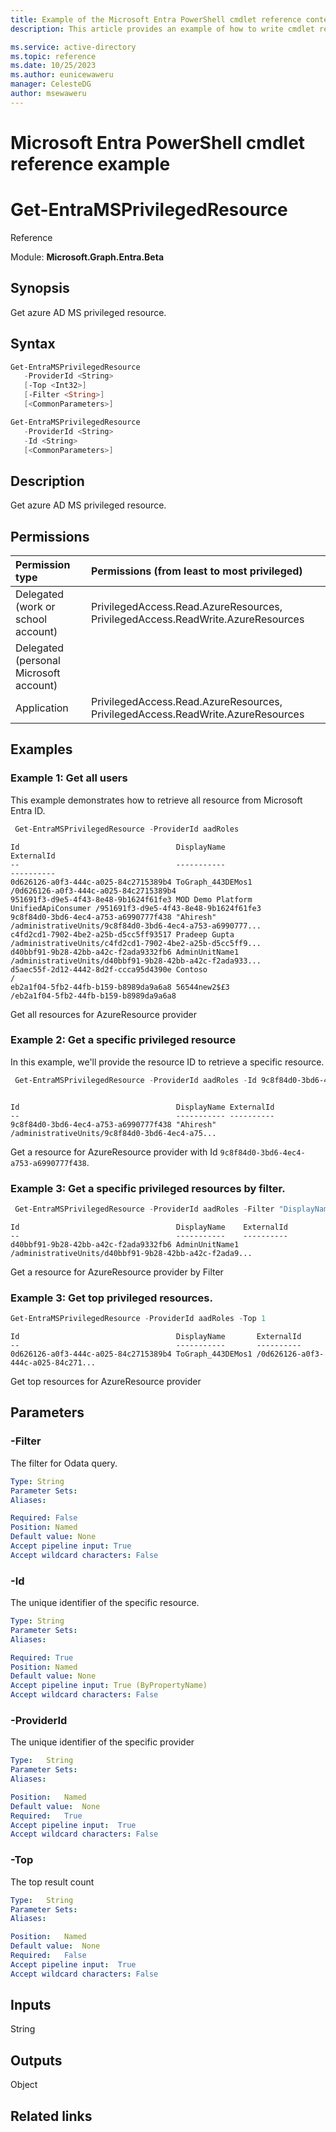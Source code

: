```yaml
---
title: Example of the Microsoft Entra PowerShell cmdlet reference content.
description: This article provides an example of how to write cmdlet reference content for Microsoft Entra PowerShell docs.

ms.service: active-directory
ms.topic: reference
ms.date: 10/25/2023
ms.author: eunicewaweru
manager: CelesteDG
author: msewaweru
---
```


# Microsoft Entra PowerShell cmdlet reference example

# Get-EntraMSPrivilegedResource

Reference

Module: **Microsoft.Graph.Entra.Beta**

## Synopsis

Get azure AD MS privileged resource.

## Syntax

```powershell
Get-EntraMSPrivilegedResource
   -ProviderId <String>
   [-Top <Int32>]
   [-Filter <String>]
   [<CommonParameters>]
```

```powershell
Get-EntraMSPrivilegedResource
   -ProviderId <String>
   -Id <String>
   [<CommonParameters>]
```

## Description  
  
Get azure AD MS privileged resource.

## Permissions

|Permission type      | Permissions (from least to most privileged)              |
|:--------------------|:---------------------------------------------------------|
|Delegated (work or school account) | PrivilegedAccess.Read.AzureResources, PrivilegedAccess.ReadWrite.AzureResources    |
|Delegated (personal Microsoft account) |     |
|Application | PrivilegedAccess.Read.AzureResources, PrivilegedAccess.ReadWrite.AzureResources |

## Examples

### Example 1: Get all users
    
This example demonstrates how to retrieve all resource from Microsoft Entra ID.

    
```powershell
 Get-EntraMSPrivilegedResource -ProviderId aadRoles
``` 
     

    
```Output
Id                                   DisplayName                          ExternalId
--                                   -----------                          ----------
0d626126-a0f3-444c-a025-84c2715389b4 ToGraph_443DEMos1                    /0d626126-a0f3-444c-a025-84c2715389b4
951691f3-d9e5-4f43-8e48-9b1624f61fe3 MOD Demo Platform UnifiedApiConsumer /951691f3-d9e5-4f43-8e48-9b1624f61fe3
9c8f84d0-3bd6-4ec4-a753-a6990777f438 "Ahiresh"                            /administrativeUnits/9c8f84d0-3bd6-4ec4-a753-a6990777...
c4fd2cd1-7902-4be2-a25b-d5cc5ff93517 Pradeep Gupta                        /administrativeUnits/c4fd2cd1-7902-4be2-a25b-d5cc5ff9...
d40bbf91-9b28-42bb-a42c-f2ada9332fb6 AdminUnitName1                       /administrativeUnits/d40bbf91-9b28-42bb-a42c-f2ada933...
d5aec55f-2d12-4442-8d2f-ccca95d4390e Contoso                              /
eb2a1f04-5fb2-44fb-b159-b8989da9a6a8 56544new2$£3                         /eb2a1f04-5fb2-44fb-b159-b8989da9a6a8
```
Get all resources for AzureResource provider

### Example 2: Get a specific privileged resource
In this example, we'll provide the resource ID to retrieve a specific resource.

```powershell
 Get-EntraMSPrivilegedResource -ProviderId aadRoles -Id 9c8f84d0-3bd6-4ec4-a753-a6990777f438
```

```Output

Id                                   DisplayName ExternalId
--                                   ----------- ----------
9c8f84d0-3bd6-4ec4-a753-a6990777f438 "Ahiresh"   /administrativeUnits/9c8f84d0-3bd6-4ec4-a75...
```

Get a resource for AzureResource provider with Id `9c8f84d0-3bd6-4ec4-a753-a6990777f438`.

### Example 3: Get a specific privileged resources by filter.

```powershell
 Get-EntraMSPrivilegedResource -ProviderId aadRoles -Filter "DisplayName eq 'AdminUnitName1'"
```

```Output
Id                                   DisplayName    ExternalId
--                                   -----------    ----------
d40bbf91-9b28-42bb-a42c-f2ada9332fb6 AdminUnitName1 /administrativeUnits/d40bbf91-9b28-42bb-a42c-f2ada9...
```
Get a resource for AzureResource provider by Filter

### Example 3: Get top privileged resources.
```powershell
Get-EntraMSPrivilegedResource -ProviderId aadRoles -Top 1
```

```output
Id                                   DisplayName       ExternalId
--                                   -----------       ----------
0d626126-a0f3-444c-a025-84c2715389b4 ToGraph_443DEMos1 /0d626126-a0f3-444c-a025-84c271...
```
Get top resources for AzureResource provider

## Parameters

### -Filter 
The filter for Odata query.

```yaml
Type: String
Parameter Sets: 
Aliases:

Required: False
Position: Named
Default value: None
Accept pipeline input: True
Accept wildcard characters: False
```

### -Id
The unique identifier of the specific resource.

```yaml
Type: String
Parameter Sets: 
Aliases:

Required: True
Position: Named
Default value: None
Accept pipeline input: True (ByPropertyName)
Accept wildcard characters: False
```

### -ProviderId 
The unique identifier of the specific provider
```yaml
Type:	String
Parameter Sets: 
Aliases:

Position:	Named
Default value:	None
Required:	True
Accept pipeline input:	True
Accept wildcard characters:	False
```

### -Top
The top result count
```yaml
Type:	String
Parameter Sets: 
Aliases:

Position:	Named
Default value:	None
Required:	False
Accept pipeline input:	True
Accept wildcard characters:	False
```

## Inputs
String

## Outputs
Object


## Related links
